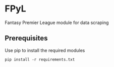 # FPyL
Fantasy Premier League module for data scraping

## Prerequisites
Use pip to install the required modules 
```
pip install -r requirements.txt
```
